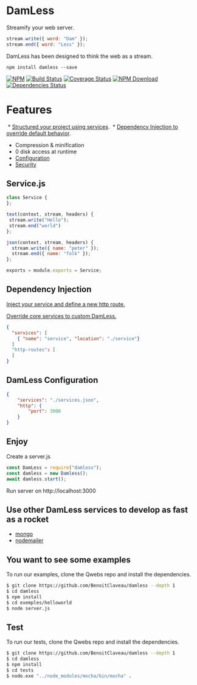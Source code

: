 # DamLess

Streamify your web server.

```.js
stream.write({ word: "Dam" });
stream.end({ word: "Less" });
```

DamLess has been designed to think the web as a stream. 

```shell
npm install damless --save
```

 [![NPM][npm-image]][npm-url]
 [![Build Status][travis-image]][travis-url]
 [![Coverage Status][coveralls-image]][coveralls-url]
 [![NPM Download][npm-image-download]][npm-url]
 [![Dependencies Status][david-dm-image]][david-dm-url]

# Features

  * [Structured your project using services](#services).
  * [Dependency Injection to override default behavior](#di).
  * Compression & minification
  * 0 disk access at runtime
  * [Configuration](#config)
  * [Security](https://github.com/shieldfy/API-Security-Checklist)


## Service.js <a href="#services" />

```service.js
class Service {	
};

text(context, stream, headers) {
 stream.write("Hello");
 stream.end("world")
};

json(context, stream, headers) {
  stream.write({ name: "peter" });
  stream.end({ name: "folk" });
};

exports = module.exports = Service;
```

## Dependency Injection <a href="#di" />

Inject your service and define a new http route.

Override core services to custom DamLess.

```services.json
{
  "services": [
    { "name": "service", "location": "./service"}
  ]
  "http-routes": [   
  ]
}
```

## DamLess Configuration <a href="#config" />

```config.json
{
    "services": "./services.json",
    "http": {
        "port": 3000
    }
}
```

## Enjoy

Create a server.js

```server.js
const DamLess = require("damless");
const damless = new Damless();
await damless.start();
```

Run server on http://localhost:3000

## Use other DamLess services to develop as fast as a rocket
  
  * [mongo](https://www.npmjs.com/package/damless-mongo)
  * [nodemailer](https://www.npmjs.com/package/damless-nodemailer)

## You want to see some examples

To run our examples, clone the Qwebs repo and install the dependencies.

```bash
$ git clone https://github.com/BenoitClaveau/damless --depth 1
$ cd damless
$ npm install
$ cd exemples/helloworld
$ node server.js
```

## Test

To run our tests, clone the Qwebs repo and install the dependencies.

```bash
$ git clone https://github.com/BenoitClaveau/damless --depth 1
$ cd damless
$ npm install
$ cd tests
$ node.exe "../node_modules/mocha/bin/mocha" .
```

[npm-image]: https://img.shields.io/npm/v/damless.svg
[npm-image-download]: https://img.shields.io/npm/dm/damless.svg
[npm-url]: https://npmjs.org/package/damless
[travis-image]: https://travis-ci.org/BenoitClaveau/damless.svg?branch=master
[travis-url]: https://travis-ci.org/BenoitClaveau/damless
[coveralls-image]: https://coveralls.io/repos/BenoitClaveau/damless/badge.svg?branch=master&service=github
[coveralls-url]: https://coveralls.io/github/BenoitClaveau/damless?branch=master
[david-dm-image]: https://david-dm.org/BenoitClaveau/damless/status.svg
[david-dm-url]: https://david-dm.org/BenoitClaveau/damless
